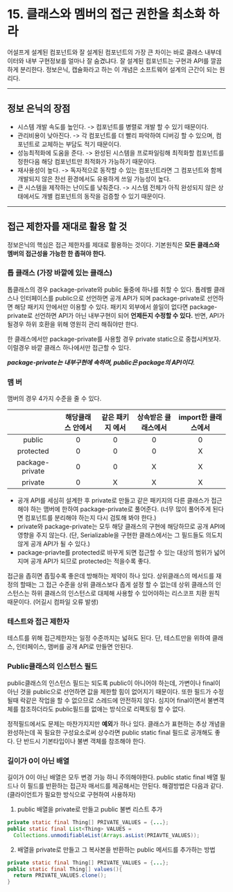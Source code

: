 # 15. 클래스와 멤버의 접근 권한을 최소화 하라



어설프게 설계된 컴포넌트와 잘 설계된 컴포넌트의 가장 큰 차이는 바로 클래스 내부데이터와 내부 구현정보를 얼마나 잘 숨겼냐다. 잘 설계된 컴포넌트는 구현과 API를 깔끔하게 분리한다. 정보은닉, 캡슐화라고 하는 이 개념은 소프트웨어 설계의 근간이 되는 원리다.



---

## 정보 은닉의 장점

* 시스템 개발 속도를 높인다. -> 컴포넌트를 병렬로 개발 할 수 있기 때문이다.
* 관리비용이 낮아진다. -> 각 컴포넌트를 더 빨리 파악하여 디버깅 할 수 있으며, 컴포넌트로 교체하는 부담도 적기 때문이다.
* 성능최적화에 도움을 준다. -> 완성된 시스템을 프로파일링해 최적화할 컴포넌트를 정한다음 해당 컴포넌트만 최적화가 가능하기 때문이다.
* 재사용성이 높다. -> 독자적으로 동작할 수 있는 컴포넌트라면 그 컴포넌트와 함께 개발되지 않은 찬선 환경에서도 유용하게 쓰일 가능성이 높다.
* 큰 시스템을 제작하는 난이도를 낮춰준다. -> 시스템 전체가 아직 완성되지 않은 상태에서도 개별 컴포넌트의 동작을 검증할 수 있기 때문이다.



---

## 접근 제한자를 재대로 활용 할 것



정보은닉의 핵심은 접근 제한자를 제대로 활용하는 것이다. 기본원칙은 **모든 클래스와 멤버의 접근성을 가능한 한 좁혀야 한다.**



### 톱 클래스 (가장 바깥에 있는 클래스)

 톱클래스의 경우 package-private와 public 둘중에 하나를 취할 수 있다. 톱레벨 클래스나 인터페이스를 public으로 선언하면 공개 API가 되며 package-private로 선언하면 해당 패키지 안에서만 이용할 수 있다. 패키지 외부에서 쓸일이 없다면 package-private로 선언하면 API가 아닌 내부구현이 되어 **언제든지 수정할 수 있다.** 반면, API가 될경우 하위 호환을 위해 영원히 관리 해줘야만 한다.

 한 클래스에서만 package-private를 사용할 경우 private static으로 중첩시켜보자. 이럴경우 바깥 클래스 하나에서만 접근할 수 있다.

 ***package-private는 내부구현에 속하며, public은 package의 API이다.***



### 맴 버

 맴버의 경우 4가지 수준을 줄 수 있다. 

|                 | 해당클래스 안에서 | 같은 패키지 에서 | 상속받은 클래스에서 | import한 클래스에서 |
| :-------------: | :---------------: | :--------------: | :-----------------: | :-----------------: |
|     public      |         0         |        0         |          0          |          0          |
|    protected    |         0         |        0         |          0          |          X          |
| package-private |         0         |        0         |          X          |          X          |
|     private     |         0         |        X         |          X          |          X          |

 

* 공개 API를 세심히 설계한 후 private로 만들고 같은 패키지의 다른 클래스가 접근해야 하는 맴버에 한하여 package-private로 풀어준다. (너무 많이 풀어주게 된다면 컴포넌트를 분리해야 하는지 다시 검토해 봐야 한다.)
* private와 package-private는 모두 해당 클래스의 구현에 해당하므로 공개 API에 영향을 주지 않는다. (단, Serializable을 구현한 클래스에서는 그 필드들도 의도치 않게 공개 API가 될 수 있다.)
* package-priavte를 protected로 바꾸게 되면 접근할 수 있는 대상의 범위가 넓어지며 공개 API가 되므로 protected는 적을수록 좋다.

접근을 좁히면 좁힐수록 좋은데 방해하는 제약이 하나 있다. 상위클래스의 메서드를 재정의 할때는 그 접근 수준을 상위 클래스보다 좁게 설정 할 수 없는데 상위 클래스의 인스턴스는 하위 클래스의 인스턴스로 대체해 사용할 수 있어야하는 리스코프 치환 원칙 때문이다. (어길시 컴파일 오류 발생)



### 테스트와 접근 제한자

 테스트를 위해 접근제한자는 일정 수준까지는 넓혀도 된다. 단, 테스트만을 위하여 클래스, 인터페이스, 맴버를 공개 API로 만들면 안된다. 



### Public클래스의 인스턴스 필드

 public클래스의 인스턴스 필드는 되도록 public이 아니어야 하는데, 가변이나 final이 아닌 것을 public으로 선언하면 값을 제한할 힘이 없어지기 때문이다. 또한 필드가 수정될때 락같은 작업을 할 수 없으므로 스레드에 안전하지 않다. 심지어 final이면서 불변객체를 참조하더라도 public필드를 없애는 방식으로 리팩토링 할 수 없다.

 정적필드에서도 문제는 마찬가지지만 **예외**가 하나 있다. 클래스가 표현하는 추상 개념을 완성하는데 꼭 필요한 구성요소로써 상수라면 public static final 필드로 공개해도 좋다. 단 반드시 기본타입이나 불변 객체를 참조해야 한다.



### 길이가 0이 아닌 배열

 길이가 0이 아닌 배열은 모두 변경 가능 하니 주의해야한다. public static final 배열 필드나 이 필드를 반환하는 접근자 매서드를 제공해서는 안된다. 해결방법은 다음과 같다. (클라이언트가 필요한 방식으로 구현하여 사용하자)

1. public 배열을 private로 만들고 public 불변 리스트 추가

~~~java
private static final Thing[] PRIVATE_VALUES = {...};
public static final List<Thing> VALUES = 
  Collections.unmodifiableList(Arrays.asList(PRIAVTE_VALUES));
~~~



2. 배열을 private로 만들고 그 복사본을 반환하는 public 메서드를 추가하는 방법

~~~java
private static final Thing[] PRIVATE_VALUES = {...};
public static final Thing[] values(){
  return PRIVATE_VALUES.clone();
}
~~~







